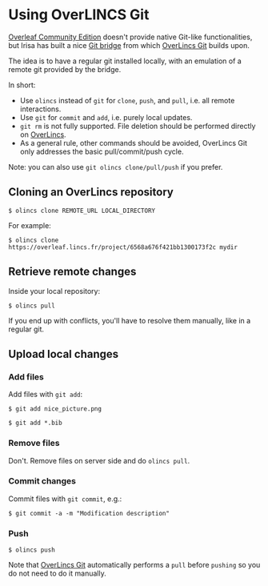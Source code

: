# Using OverLINCS Git

[Overleaf Community Edition][OCE] doesn't provide native Git-like functionalities,
but Irisa has built a nice [Git bridge][SLX] from which [OverLincs Git][OLG] builds upon.

The idea is to have a regular git installed locally,
with an emulation of a remote git provided by the bridge.

In short:

- Use `olincs` instead of `git` for `clone`, `push`, and `pull`, i.e. all remote interactions.
- Use `git` for `commit` and `add`, i.e. purely local updates.
- `git rm` is not fully supported. File deletion should be performed directly on [OverLincs][OL].
- As a general rule, other commands should be avoided, OverLincs Git only addresses the basic pull/commit/push cycle.

Note: you can also use `git olincs clone/pull/push` if you prefer.

## Cloning an OverLincs repository

```console
$ olincs clone REMOTE_URL LOCAL_DIRECTORY
```

For example:

```console
$ olincs clone https://overleaf.lincs.fr/project/6568a676f421bb1300173f2c mydir
```

## Retrieve remote changes

Inside your local repository:

```console
$ olincs pull
```

If you end up with conflicts, you'll have to resolve them manually, like in a regular git.

## Upload local changes

### Add files

Add files with `git add`:

```console
$ git add nice_picture.png
```

```console
$ git add *.bib
```

### Remove files

Don't. Remove files on server side and do `olincs pull`.

### Commit changes

Commit files with `git commit`, e.g.:

```console
$ git commit -a -m "Modification description"
```

### Push

```console
$ olincs push
```

Note that [OverLincs Git][OLG] automatically performs a `pull` before `pushing` so you do not need to do it manually.



[OCE]: https://github.com/overleaf/overleaf
[SLX]: https://gitlab.inria.fr/sed-rennes/sharelatex/python-sharelatex
[OL]: https://overleaf.lincs.fr
[OLG]: https://balouf.github.io/overlincs-git/

